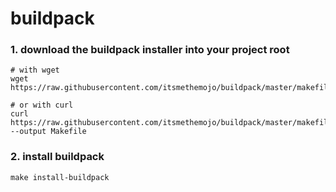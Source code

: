 # buildpack

### 1. download the buildpack installer into your project root


```
# with wget
wget https://raw.githubusercontent.com/itsmethemojo/buildpack/master/makefiles/installation/Makefile

# or with curl
curl https://raw.githubusercontent.com/itsmethemojo/buildpack/master/makefiles/installation/Makefile --output Makefile
```

### 2. install buildpack
```
make install-buildpack
```
